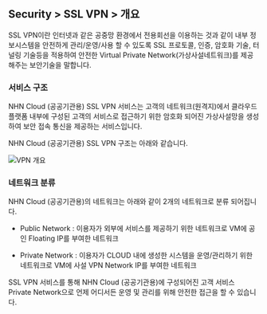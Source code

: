 ## Security > SSL VPN > 개요

SSL VPN이란 인터넷과 같은 공중망 환경에서 전용회선을 이용하는 것과 같이 내부 정보시스템을 안전하게 관리/운영/사용 할 수 있도록 SSL 프로토콜, 인증, 암호화 기술, 터널링 기술등을 적용하여 안전한 Virtual Private Network(가상사설네트워크)를 제공해주는 보안기술을 말합니다.

### 서비스 구조

NHN Cloud (공공기관용) SSL VPN 서비스는 고객의 네트워크(원격지)에서 클라우드 플랫폼 내부에 구성된 고객의 서비스로 접근하기 위한 암호화 되어진 가상사설망을 생성하여 보안 접속 통신을 제공하는 서비스입니다.

NHN Cloud (공공기관용) SSL VPN 구조는 아래와 같습니다.

![VPN 개요](https://static.toastoven.net/prod_gov_security/ssl-vpn-1.png)

### 네트워크 분류

NHN Cloud (공공기관용)의 네트워크는 아래와 같이 2개의 네트워크로 분류 되어집니다.

- Public Network : 이용자가 외부에 서비스를 제공하기 위한 네트워크로 VM에 공인 Floating IP를 부여한 네트워크

- Private Network : 이용자가 CLOUD 내에 생성한 시스템을 운영/관리하기 위한 네트워크로 VM에 사설 VPN Network IP를 부여한 네트워크

SSL VPN 서비스를 통해 NHN Cloud (공공기관용)에 구성되어진 고객 서비스 Private Network으로 언제 어디서든 운영 및 관리를 위해 안전한 접근을 할 수 있습니다.

